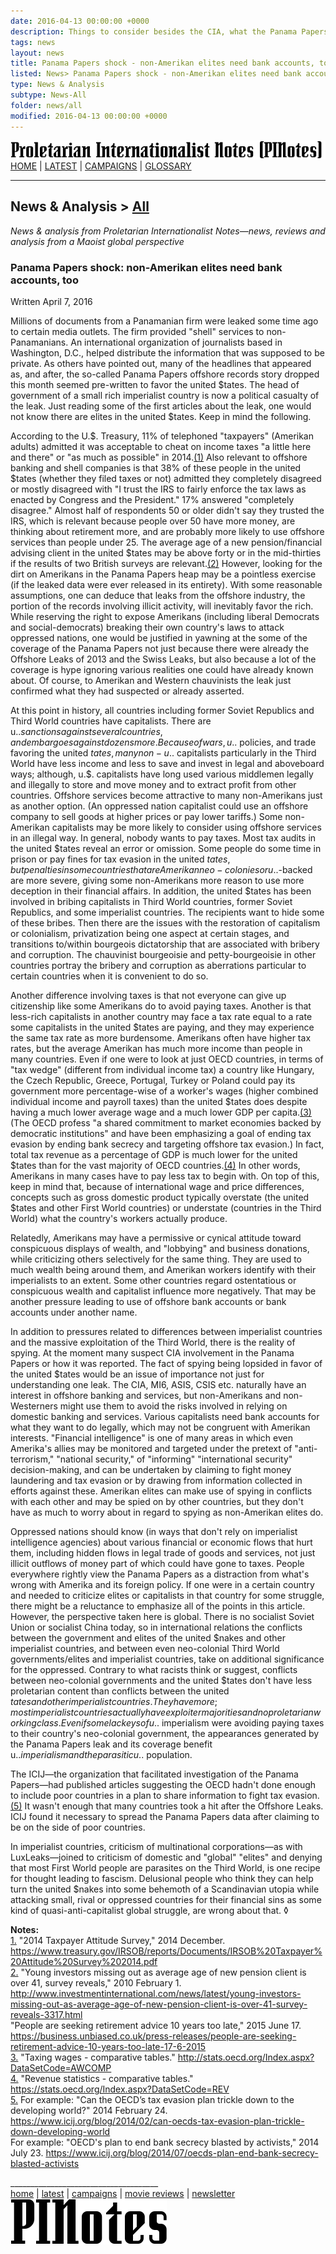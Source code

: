 ```yaml
---
date: 2016-04-13 00:00:00 +0000
description: Things to consider besides the CIA, what the Panama Papers have to do with international inequality and wealth transfers. News and analysis from PINotes -- news, reviews and analysis from a Maoist global perspective
tags: news
layout: news
title: Panama Papers shock - non-Amerikan elites need bank accounts, too - PINotes
listed: News> Panama Papers shock - non-Amerikan elites need bank accounts, too
type: News & Analysis
subtype: News-All
folder: news/all
modified: 2016-04-13 00:00:00 +0000
---
```

<div class="hide"><p id="banner-md"><a href="../index.md"><img src="../_layouts/images/banner_small_600.png" alt="Proletarian Internationalist Notes (PINotes)" /></a><br /><a href="../index.md">HOME</a> | <a href="../pages/latest.md">LATEST</a> | <a href="../pages/agitation/index.md">CAMPAIGNS</a> | <a href="../pages/glossary/index.md">GLOSSARY</a></p><hr /><h2>News & Analysis &gt; <a href="../news/all/index.md">All</a></h2></div><p><i>News & analysis from Proletarian Internationalist Notes&mdash;news, reviews and analysis from a Maoist global perspective</i></p><div class="hide"></div>

### Panama Papers shock: non-Amerikan elites need bank accounts, too

Written April 7, 2016

Millions of documents from a Panamanian firm were leaked some time ago to certain media outlets. The firm provided "shell" services to non-Panamanians. An international organization of journalists based in Washington, D.C., helped distribute the information that was supposed to be private. As others have pointed out, many of the headlines that appeared as, and after, the so-called Panama Papers offshore records story dropped this month seemed pre-written to favor the united $tates. The head of government of a small rich imperialist country is now a political casualty of the leak. Just reading some of the first articles about the leak, one would not know there are elites in the united $tates. Keep in mind the following. 

According to the U.$. Treasury, 11% of telephoned "taxpayers" (Amerikan adults) admitted it was acceptable to cheat on income taxes "a little here and there" or "as much as possible" in 2014.<a href="#user-content-note1" name="user-content-noteref1">(1)</a> Also relevant to offshore banking and shell companies is that 38% of these people in the united $tates (whether they filed taxes or not) admitted they completely disagreed or mostly disagreed with "I trust the IRS to fairly enforce the tax laws as enacted by Congress and the President." 17% answered "completely disagree." Almost half of respondents 50 or older didn't say they trusted the IRS, which is relevant because people over 50 have more money, are thinking about retirement more, and are probably more likely to use offshore services than people under 25. The average age of a new pension/financial advising client in the united $tates may be above forty or in the mid-thirties if the results of two British surveys are relevant.<a href="#user-content-note2" name="user-content-noteref2">(2)</a> However, looking for the dirt on Amerikans in the Panama Papers heap may be a pointless exercise (if the leaked data were ever released in its entirety). With some reasonable assumptions, one can deduce that leaks from the offshore industry, the portion of the records involving illicit activity, will inevitably favor the rich. While reserving the right to expose Amerikans (including liberal Democrats and social-democrats) breaking their own country's laws to attack oppressed nations, one would be justified in yawning at the some of the coverage of the Panama Papers not just because there were already the Offshore Leaks of 2013 and the Swiss Leaks, but also because a lot of the coverage is hype ignoring various realities one could have already known about. Of course, to Amerikan and Western chauvinists the leak just confirmed what they had suspected or already asserted.

At this point in history, all countries including former Soviet Republics and Third World countries have capitalists. There are u.$. sanctions against several countries, and embargoes against dozens more. Because of wars, u.$. policies, and trade favoring the united $tates, many non-u.$. capitalists particularly in the Third World have less income and less to save and invest in legal and aboveboard ways; although, u.$. capitalists have long used various middlemen legally and illegally to store and move money and to extract profit from other countries. Offshore services become attractive to many non-Amerikans just as another option. (An oppressed nation capitalist could use an offshore company to sell goods at higher prices or pay lower tariffs.) Some non-Amerikan capitalists may be more likely to consider using offshore services in an illegal way. In general, nobody wants to pay taxes. Most tax audits in the united $tates reveal an error or omission. Some people do some time in prison or pay fines for tax evasion in the united $tates, but penalties in some countries that are Amerikan neo-colonies or u.$.-backed are more severe, giving some non-Amerikans more reason to use more deception in their financial affairs. In addition, the united $tates has been involved in bribing capitalists in Third World countries, former Soviet Republics, and some imperialist countries. The recipients want to hide some of these bribes. Then there are the issues with the restoration of capitalism or colonialism, privatization being one aspect at certain stages, and transitions to/within bourgeois dictatorship that are associated with bribery and corruption. The chauvinist bourgeoisie and petty-bourgeoisie in other countries portray the bribery and corruption as aberrations particular to certain countries when it is convenient to do so.

Another difference involving taxes is that not everyone can give up citizenship like some Amerikans do to avoid paying taxes. Another is that less-rich capitalists in another country may face a tax rate equal to a rate some capitalists in the united $tates are paying, and they may experience the same tax rate as more burdensome. Amerikans often have higher tax rates, but the average Amerikan has much more income than people in many countries. Even if one were to look at just OECD countries, in terms of "tax wedge" (different from individual income tax) a country like Hungary, the Czech Republic, Greece, Portugal, Turkey or Poland could pay its government more percentage-wise of a worker's wages (higher combined individual income and payroll taxes) than the united $tates does despite having a much lower average wage and a much lower GDP per capita.<a href="#user-content-note3" name="user-content-noteref3">(3)</a> (The OECD profess "a shared commitment to market economies backed by democratic institutions" and have been emphasizing a goal of ending tax evasion by ending bank secrecy and targeting offshore tax evasion.) In fact, total tax revenue as a percentage of GDP is much lower for the united $tates than for the vast majority of OECD countries.<a href="#user-content-note4" name="user-content-noteref4">(4)</a> In other words, Amerikans in many cases have to pay less tax to begin with. On top of this, keep in mind that, because of international wage and price differences, concepts such as gross domestic product typically overstate (the united $tates and other First World countries) or understate (countries in the Third World) what the country's workers actually produce.

Relatedly, Amerikans may have a permissive or cynical attitude toward conspicuous displays of wealth, and "lobbying" and business donations, while criticizing others selectively for the same thing. They are used to much wealth being around them, and Amerikan workers identify with their imperialists to an extent. Some other countries regard ostentatious or conspicuous wealth and capitalist influence more negatively. That may be another pressure leading to use of offshore bank accounts or bank accounts under another name.

In addition to pressures related to differences between imperialist countries and the massive exploitation of the Third World, there is the reality of spying. At the moment many suspect CIA involvement in the Panama Papers or how it was reported. The fact of spying being lopsided in favor of the united $tates would be an issue of importance not just for understanding one leak. The CIA, MI6, ASIS, CSIS etc. naturally have an interest in offshore banking and services, but non-Amerikans and non-Westerners might use them to avoid the risks involved in relying on domestic banking and services. Various capitalists need bank accounts for what they want to do legally, which may not be congruent with Amerikan interests. "Financial intelligence" is one of many areas in which even Amerika's allies may be monitored and targeted under the pretext of "anti-terrorism," "national security," of "informing" "international security" decision-making, and can be undertaken by claiming to fight money laundering and tax evasion or by drawing from information collected in efforts against these. Amerikan elites can make use of spying in conflicts with each other and may be spied on by other countries, but they don't have as much to worry about in regard to spying as non-Amerikan elites do.

Oppressed nations should know (in ways that don't rely on imperialist intelligence agencies) about various financial or economic flows that hurt them, including hidden flows in legal trade of goods and services, not just illicit outflows of money part of which could have gone to taxes. People everywhere rightly view the Panama Papers as a distraction from what's wrong with Amerika and its foreign policy. If one were in a certain country and needed to criticize elites or capitalists in that country for some struggle, there might be a reluctance to emphasize all of the points in this article. However, the perspective taken here is global. There is no socialist Soviet Union or socialist China today, so in international relations the conflicts between the government and elites of the united $nakes and other imperialist countries, and between even neo-colonial Third World governments/elites and imperialist countries, take on additional significance for the oppressed. Contrary to what racists think or suggest, conflicts between neo-colonial governments and the united $tates don't have less proletarian content than conflicts between the united $tates and other imperialist countries. They have more; most imperialist countries actually have exploiter majorities and no proletarian working class. Even if some lackeys of u.$. imperialism were avoiding paying taxes to their country's neo-colonial government, the appearances generated by the Panama Papers leak and its coverage benefit u.$. imperialism and the parasitic u.$. population.

The ICIJ&mdash;the organization that facilitated investigation of the Panama Papers&mdash;had published articles suggesting the OECD hadn't done enough to include poor countries in a plan to share information to fight tax evasion.<a href="#user-content-note5" name="user-content-noteref5">(5)</a> It wasn't enough that many countries took a hit after the Offshore Leaks. ICIJ found it necessary to spread the Panama Papers data after claiming to be on the side of poor countries.

In imperialist countries, criticism of multinational corporations&mdash;as with LuxLeaks&mdash;joined to criticism of domestic and "global" "elites" and denying that most First World people are parasites on the Third World, is one recipe for thought leading to fascism. Delusional people who think they can help turn the united $nakes into some behemoth of a Scandinavian utopia while attacking small, rival or oppressed countries for their financial sins as some kind of quasi-anti-capitalist global struggle, are wrong about that. &loz;

<b>Notes:</b><br />
<a href="#user-content-noteref1" name="user-content-note1">1.</a> "2014 Taxpayer Attitude Survey," 2014 December. https://www.treasury.gov/IRSOB/reports/Documents/IRSOB%20Taxpayer%20Attitude%20Survey%202014.pdf<br />
<a href="#user-content-noteref2" name="user-content-note2">2.</a> "Young investors missing out as average age of new pension client is over 41, survey reveals," 2010 February 1. http://www.investmentinternational.com/news/latest/young-investors-missing-out-as-average-age-of-new-pension-client-is-over-41-survey-reveals-3317.html<br />
"People are seeking retirement advice 10 years too late," 2015 June 17. https://business.unbiased.co.uk/press-releases/people-are-seeking-retirement-advice-10-years-too-late-17-6-2015<br />
<a href="#user-content-noteref3" name="user-content-note3">3.</a> "Taxing wages - comparative tables." http://stats.oecd.org/Index.aspx?DataSetCode=AWCOMP<br />
<a href="#user-content-noteref4" name="user-content-note4">4.</a> "Revenue statistics - comparative tables." https://stats.oecd.org/Index.aspx?DataSetCode=REV<br />
<a href="#user-content-noteref5" name="user-content-note5">5.</a> For example: "Can the OECD’s tax evasion plan trickle down to the developing world?" 2014 February 24. https://www.icij.org/blog/2014/02/can-oecds-tax-evasion-plan-trickle-down-developing-world<br />
For example: "OECD's plan to end bank secrecy blasted by activists," 2014 July 23. https://www.icij.org/blog/2014/07/oecds-plan-end-bank-secrecy-blasted-activists

<div class="hide"></div><div class="hide"><p>_____________________________________<br /><a href="../index.md">home</a> | <a href="../pages/latest.md">latest</a> | <a href="../pages/agitation/index.md">campaigns</a> | <a href="../reviews/movies/index.md">movie reviews</a> | <a href="../pages/newsletter/index.md">newsletter</a><br /><a href="../index.md"><img src="../_layouts/images/logo_250.png" alt="PINotes" /></a></p></div>
